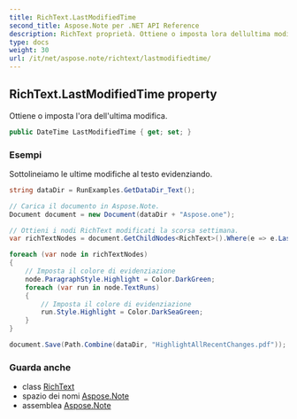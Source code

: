 ```yaml
---
title: RichText.LastModifiedTime
second_title: Aspose.Note per .NET API Reference
description: RichText proprietà. Ottiene o imposta lora dellultima modifica.
type: docs
weight: 30
url: /it/net/aspose.note/richtext/lastmodifiedtime/
---
```

## RichText.LastModifiedTime property

Ottiene o imposta l'ora dell'ultima modifica.

```csharp
public DateTime LastModifiedTime { get; set; }
```

### Esempi

Sottolineiamo le ultime modifiche al testo evidenziando.

```csharp
string dataDir = RunExamples.GetDataDir_Text();

// Carica il documento in Aspose.Note.
Document document = new Document(dataDir + "Aspose.one");

// Ottieni i nodi RichText modificati la scorsa settimana.
var richTextNodes = document.GetChildNodes<RichText>().Where(e => e.LastModifiedTime >= DateTime.Today.Subtract(TimeSpan.FromDays(7)));

foreach (var node in richTextNodes)
{
    // Imposta il colore di evidenziazione
    node.ParagraphStyle.Highlight = Color.DarkGreen;
    foreach (var run in node.TextRuns)
    {
        // Imposta il colore di evidenziazione
        run.Style.Highlight = Color.DarkSeaGreen;
    }
}

document.Save(Path.Combine(dataDir, "HighlightAllRecentChanges.pdf"));
```

### Guarda anche

* class [RichText](../)
* spazio dei nomi [Aspose.Note](../../richtext/)
* assemblea [Aspose.Note](../../../)


